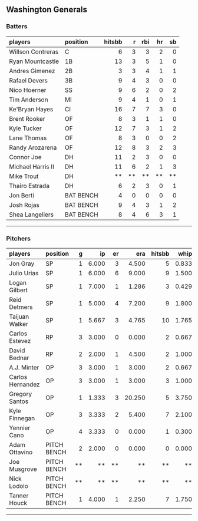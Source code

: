 ## Washington Generals

### Batters

 
|players           |position  | hitsbb|  r| rbi| hr| sb| 
|:-----------------|:---------|------:|--:|---:|--:|--:| 
|Willson Contreras |C         |      6|  3|   3|  2|  0| 
|Ryan Mountcastle  |1B        |     13|  3|   5|  1|  0| 
|Andres Gimenez    |2B        |      3|  3|   4|  1|  1| 
|Rafael Devers     |3B        |      9|  4|   3|  0|  0| 
|Nico Hoerner      |SS        |      9|  6|   2|  0|  2| 
|Tim Anderson      |MI        |      9|  4|   1|  0|  1| 
|Ke'Bryan Hayes    |CI        |     16|  7|   7|  3|  0| 
|Brent Rooker      |OF        |      8|  3|   1|  1|  0| 
|Kyle Tucker       |OF        |     12|  7|   3|  1|  2| 
|Lane Thomas       |OF        |      8|  3|   0|  0|  2| 
|Randy Arozarena   |OF        |     12|  8|   3|  2|  3| 
|Connor Joe        |DH        |     11|  2|   3|  0|  0| 
|Michael Harris II |DH        |     11|  6|   2|  1|  3| 
|Mike Trout        |DH        |     **| **|  **| **| **| 
|Thairo Estrada    |DH        |      6|  2|   3|  0|  1| 
|Jon Berti         |BAT BENCH |      4|  0|   0|  0|  0| 
|Josh Rojas        |BAT BENCH |      9|  4|   3|  1|  2| 
|Shea Langeliers   |BAT BENCH |      8|  4|   6|  3|  1| 


* * *

### Pitchers

 
|players          |position    |  g|    ip| er|    era| hitsbb|  whip| so|  w| sv| 
|:----------------|:-----------|--:|-----:|--:|------:|------:|-----:|--:|--:|--:| 
|Jon Gray         |SP          |  1| 6.000|  3|  4.500|      5| 0.833|  9|  0|  0| 
|Julio Urias      |SP          |  1| 6.000|  6|  9.000|      9| 1.500|  9|  0|  0| 
|Logan Gilbert    |SP          |  1| 7.000|  1|  1.286|      3| 0.429|  7|  1|  0| 
|Reid Detmers     |SP          |  1| 5.000|  4|  7.200|      9| 1.800|  3|  0|  0| 
|Taijuan Walker   |SP          |  1| 5.667|  3|  4.765|     10| 1.765|  6|  1|  0| 
|Carlos Estevez   |RP          |  3| 3.000|  0|  0.000|      2| 0.667|  3|  0|  2| 
|David Bednar     |RP          |  2| 2.000|  1|  4.500|      2| 1.000|  1|  0|  1| 
|A.J. Minter      |OP          |  3| 3.000|  1|  3.000|      2| 0.667|  3|  0|  0| 
|Carlos Hernandez |OP          |  3| 3.000|  1|  3.000|      3| 1.000|  1|  0|  1| 
|Gregory Santos   |OP          |  1| 1.333|  3| 20.250|      5| 3.750|  2|  0|  0| 
|Kyle Finnegan    |OP          |  3| 3.333|  2|  5.400|      7| 2.100|  3|  0|  3| 
|Yennier Cano     |OP          |  4| 3.333|  0|  0.000|      1| 0.300|  1|  0|  1| 
|Adam Ottavino    |PITCH BENCH |  2| 2.000|  0|  0.000|      0| 0.000|  1|  1|  0| 
|Joe Musgrove     |PITCH BENCH | **|    **| **|     **|     **|    **| **| **| **| 
|Nick Lodolo      |PITCH BENCH | **|    **| **|     **|     **|    **| **| **| **| 
|Tanner Houck     |PITCH BENCH |  1| 4.000|  1|  2.250|      7| 1.750|  4|  0|  0| 


* * *


